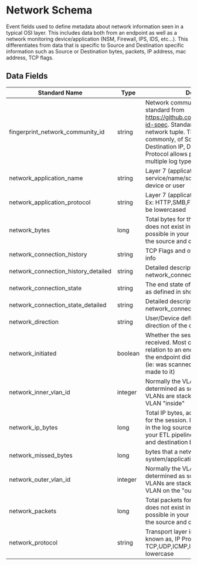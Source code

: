 # Network Schema

Event fields used to define metadata about network information seen in a typical OSI layer. This includes data both from an endpoint as well as a network monitoring device/application (NSM, Firewall, IPS, IDS, etc...). This differentiates from data that is specific to Source and Destination specific information such as Source or Destination bytes, packets, IP address, mac address, TCP flags.

## Data Fields

| Standard Name | Type | Description | Sample Value |
|--------|---------|-------|-------|
| fingerprint_network_community_id | string | Network community ID as outlined by the standard from https://github.com/corelight/community-id-spec. Standardized hashing of network tuple. The combination, most commonly, of Source IP, Source Port, Destination IP, Destination Port, and IP Protocol allows pivoting between multiple log types | 1:EeVyZ07VGj1n0rld+xCLFdM+u8M=
| network_application_name | string | Layer 7 (application) name specific to service/name/software as provided by a device or user | google-drive
| network_application_protocol | string | Layer 7 (application) in the OSI model. Ex: HTTP,SMB,FTP,SSH, etc. This should be lowercased | HTTP
| network_bytes | long | Total bytes for the session. If this field does not exist in the log source, then its possible in your ETL pipeline to combine the source and destination bytes | 102034
| network_connection_history | string | TCP Flags and other potential IP header info |
| network_connection_history_detailed | string | Detailed description of the information in network_connection_history |
| network_connection_state | string | The end state of the session/connection as defined in short abbreviation |
| network_connection_state_detailed | string | Detailed description of the information in network_connection_state |
| network_direction | string | User/Device defined name of the direction of the connection | outbound
| network_initiated | boolean | Whether the session was initiated or received. Most commonly used in relation to an endpoint/device. False = the endpoint did not initiate the session (ie: was scanned or RDP connection made to it) | TRUE
| network_inner_vlan_id | integer | Normally the VLAN can not be determined as source/destination and VLANs are stacked/wrapped. This is the VLAN "inside" | 150
| network_ip_bytes | long | Total IP bytes, according to ip headers, for the session. If this field does not exist in the log source, then its possible in your ETL pipeline to combine the source and destination bytes | 14564
| network_missed_bytes | long | bytes that a network sensor or other system/application may have missed | 5
| network_outer_vlan_id | integer | Normally the VLAN can not be determined as source/destination and VLANs are stacked/wrapped. This is the VLAN on the "outside" | 160
| network_packets | long | Total packets for the session. If this field does not exist in the log source, then its possible in your ETL pipeline to combine the source and destination packets | 143
| network_protocol | string | Transport layer in the OSI model. Also known as, IP Protocol. Ex: TCP,UDP,ICMP,ICMP-v6, etc. Convert to lowercase | tcp
